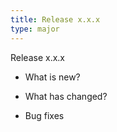 ```yaml
---
title: Release x.x.x
type: major
---
```


Release x.x.x

* What is new?

* What has changed?

* Bug fixes
